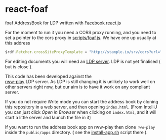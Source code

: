 react-foaf
==========

foaf AddressBook for LDP written with [Facebook react.js](http://facebook.github.io/react/)

For the moment to run it you need a CORS proxy running, and you need to set
a pointer to the cors proxy in [scripts/foaf.js](scripts/AppConfig.js). We have
one up usually at this address

```javascript
$rdf.Fetcher.crossSiteProxyTemplate = "http://stample.io/srv/cors?url=";
```

For editing documents you will need an [LDP server](https://dvcs.w3.org/hg/ldpwg/raw-file/default/ldp.html).
LDP is not yet finalised ( but is close ).

This code has been developed against the   
[rww-play](https://github.com/stample/rww-play) LDP server. As LDP is still changing
it is unlikely to work well on other servers right now, but our aim is to have it work 
on any compliant server.

If you do not require Write mode you can start the address book by cloning this repository in a web server, and then opening `index.html`.  (From IntelliJ you can just click _Open in Browser_ when clicking on `index.html`, and it
will start a little server and launch the file in it)

If you want to run the address book app on rww-play then clone `rww-play` inside the `public/apps` directory. ( see
the [install-app.sh](https://github.com/stample/rww-play/blob/master/install-app.sh) script there ).
